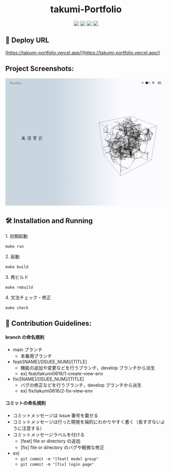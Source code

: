 <h1 align="center" id="title">takumi-Portfolio</h1>

<p align="center" style="align: center;">
  <img src="https://img.shields.io/badge/-Next.js-000000.svg?logo=next.js&style=popout">
  <img src="https://img.shields.io/badge/-React-000000.svg?logo=react&style=popout">
  <img src="https://img.shields.io/badge/-TypeScript-000000.svg?logo=typescript&style=popout">
  <img src="https://img.shields.io/badge/-Figma-000000.svg?logo=figma&style=popout">
</p>

<p id="description"></p>

<h2>🚀 Deploy URL</h2>

[https://takumi-portfolio.vercel.app/](https://takumi-portfolio.vercel.app/)

<h2>Project Screenshots:</h2>

<img src="/public/screenshot.png" alt="project-image">

<h2>🛠️ Installation and Running</h2>

<p>1. 初期起動</p>

```
make run
```

<p>2. 起動</p>

```
make build
```

<p>3. 再ビルド</p>

```
make rebuild
```

<p>4. 文法チェック・修正</p>

```
make check
```

<h2>🍰 Contribution Guidelines:</h2>

#### branch の命名規則

- main ブランチ
  - 本番用ブランチ
- feat/[NAME]/[ISUEE_NUM]/[TITLE]
  - 機能の追加や変更などを行うブランチ，develop ブランチから派生
  - ex) feat/takumi0616/1-create-view-env
- fix/[NAME]/[ISUEE_NUM]/[TITLE]
  - バグの修正などを行うブランチ，develop ブランチから派生
  - ex) fix/takumi0616/2-fix-view-env

#### コミットの命名規則

- コミットメッセージは issue 番号を載せる
- コミットメッセージは行った開発を端的にわかりやすく書く（長すぎないように注意する）
- コミットメッセージラベルを付ける
  - [feat] file or directory の追加
  - [fix] file or directory のバグや軽微な修正
- ex)
  - `git commit -m "[feat] model group"`
  - `git commit -m "[fix] login page"`

